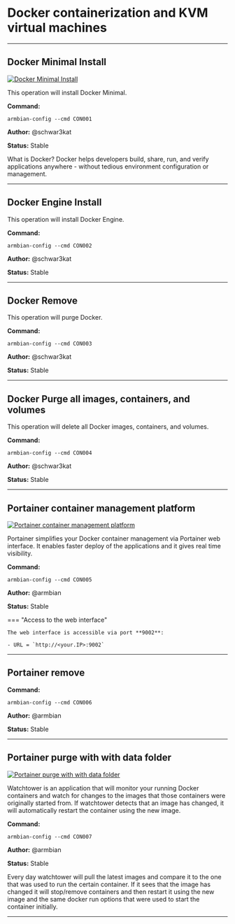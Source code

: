 # Docker containerization and KVM virtual machines


***

## Docker Minimal Install

<!--- section image START from tools/include/images/CON001.webp --->
[![Docker Minimal Install](/images/CON001.webp)](#)
<!--- section image STOP from tools/include/images/CON001.webp --->

This operation will install Docker Minimal.

**Command:** 
~~~
armbian-config --cmd CON001
~~~

**Author:** @schwar3kat

**Status:** Stable


<!--- footer START from tools/include/markdown/CON001-footer.md --->
What is Docker? Docker helps developers build, share, run, and verify applications anywhere - without tedious environment configuration or management.

<!--- footer STOP from tools/include/markdown/CON001-footer.md --->



***

## Docker Engine Install
This operation will install Docker Engine.

**Command:** 
~~~
armbian-config --cmd CON002
~~~

**Author:** @schwar3kat

**Status:** Stable



***

## Docker Remove
This operation will purge Docker.

**Command:** 
~~~
armbian-config --cmd CON003
~~~

**Author:** @schwar3kat

**Status:** Stable



***

## Docker Purge all images, containers, and volumes
This operation will delete all Docker images, containers, and volumes.

**Command:** 
~~~
armbian-config --cmd CON004
~~~

**Author:** @schwar3kat

**Status:** Stable



***

## Portainer container management platform

<!--- section image START from tools/include/images/CON005.webp --->
[![Portainer container management platform](/images/CON005.webp)](#)
<!--- section image STOP from tools/include/images/CON005.webp --->


<!--- header START from tools/include/markdown/CON005-header.md --->
Portainer simplifies your Docker container management via Portainer web interface. It enables faster deploy of the applications and it gives real time visibility.

<!--- header STOP from tools/include/markdown/CON005-header.md --->

**Command:** 
~~~
armbian-config --cmd CON005
~~~

**Author:** @armbian

**Status:** Stable


<!--- footer START from tools/include/markdown/CON005-footer.md --->
=== "Access to the web interface"

    The web interface is accessible via port **9002**:

    - URL = `http://<your.IP>:9002`

<!--- footer STOP from tools/include/markdown/CON005-footer.md --->



***

## Portainer remove
**Command:** 
~~~
armbian-config --cmd CON006
~~~

**Author:** @armbian

**Status:** Stable



***

## Portainer purge with with data folder

<!--- section image START from tools/include/images/CON007.png --->
[![Portainer purge with with data folder](/images/CON007.png)](#)
<!--- section image STOP from tools/include/images/CON007.png --->


<!--- header START from tools/include/markdown/CON007-header.md --->
Watchtower is an application that will monitor your running Docker containers and watch for changes to the images that those containers were originally started from. If watchtower detects that an image has changed, it will automatically restart the container using the new image.

<!--- header STOP from tools/include/markdown/CON007-header.md --->

**Command:** 
~~~
armbian-config --cmd CON007
~~~

**Author:** @armbian

**Status:** Stable


<!--- footer START from tools/include/markdown/CON007-footer.md --->
Every day watchtower will pull the latest images and compare it to the one that was used to run the certain container. If it sees that the image has changed it will stop/remove containers and then restart it using the new image and the same docker run options that were used to start the container initially.

<!--- footer STOP from tools/include/markdown/CON007-footer.md --->



***

